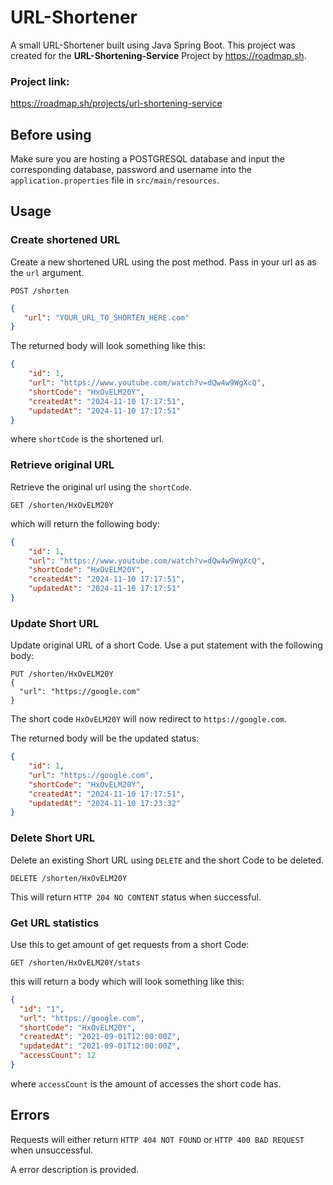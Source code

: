 
# URL-Shortener

A small URL-Shortener built using Java Spring Boot.
This project was created for the **URL-Shortening-Service** Project by https://roadmap.sh.

### Project link:

https://roadmap.sh/projects/url-shortening-service

## Before using

Make sure you are hosting a POSTGRESQL database and input the corresponding database, password and username into the `application.properties` file in `src/main/resources`.

## Usage

### Create shortened URL

Create a new shortened URL using the post method. Pass in your url as as the `url` argument.

```
POST /shorten
```
```json
{
   "url": "YOUR_URL_TO_SHORTEN_HERE.com"
}
```

The returned body will look something like this:

```json
{
    "id": 1,
    "url": "https://www.youtube.com/watch?v=dQw4w9WgXcQ",
    "shortCode": "HxOvELM20Y",
    "createdAt": "2024-11-10 17:17:51",
    "updatedAt": "2024-11-10 17:17:51"
}
```
where `shortCode` is the shortened url.

### Retrieve original URL

Retrieve the original url using the `shortCode`.

```
GET /shorten/HxOvELM20Y
```

which will return the following body:

```json
{
    "id": 1,
    "url": "https://www.youtube.com/watch?v=dQw4w9WgXcQ",
    "shortCode": "HxOvELM20Y",
    "createdAt": "2024-11-10 17:17:51",
    "updatedAt": "2024-11-10 17:17:51"
}
```

### Update Short URL

Update original URL of a short Code. Use a put statement with the following body:

```
PUT /shorten/HxOvELM20Y
{
  "url": "https://google.com"
}
```
The short code `HxOvELM20Y` will now redirect to `https://google.com`.

The returned body will be the updated status:

```json
{
    "id": 1,
    "url": "https://google.com",
    "shortCode": "HxOvELM20Y",
    "createdAt": "2024-11-10 17:17:51",
    "updatedAt": "2024-11-10 17:23:32"
}
```

### Delete Short URL

Delete an existing Short URL using `DELETE` and the short Code to be deleted.

```
DELETE /shorten/HxOvELM20Y
```

This will return `HTTP 204 NO CONTENT` status when successful.

### Get URL statistics

Use this to get amount of get requests from a short Code:

```
GET /shorten/HxOvELM20Y/stats
```

this will return a body which will look something like this:

```json
{
  "id": "1",
  "url": "https://google.com",
  "shortCode": "HxOvELM20Y",
  "createdAt": "2021-09-01T12:00:00Z",
  "updatedAt": "2021-09-01T12:00:00Z",
  "accessCount": 12
}
```

where `accessCount` is the amount of accesses the short code has.

## Errors

Requests will either return `HTTP 404 NOT FOUND` or `HTTP 400 BAD REQUEST` when unsuccessful.

A error description is provided.

